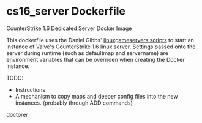 cs16_server Dockerfile
===========

CounterStrike 1.6 Dedicated Server Docker Image

This dockerfile uses the Daniel Gibbs' [linuxgameservers scripts](https://github.com/dgibbs64/linuxgameservers) to start an instance of Valve's CounterStrike 1.6 linux server. Settings passed onto the server during runtime (such as defaultmap and servername) are environment variables that can be overriden when creating the Docker instance.

TODO:
* Instructions
* A mechanism to copy maps and deeper config files into the new instances. (probably through ADD commands)

doctorer
